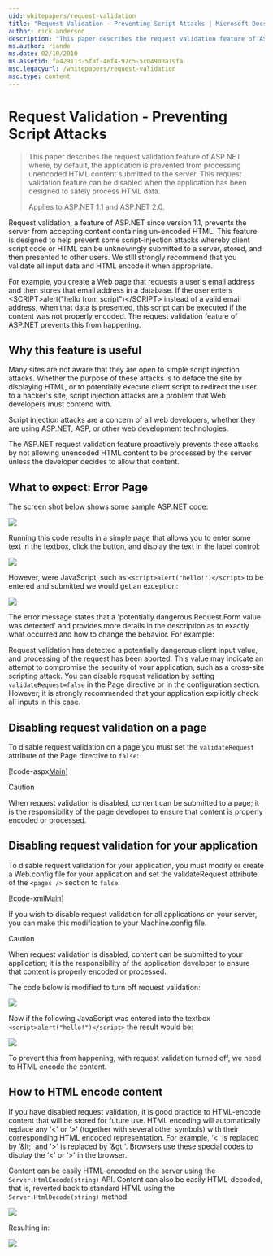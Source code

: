 ```yaml
---
uid: whitepapers/request-validation
title: "Request Validation - Preventing Script Attacks | Microsoft Docs"
author: rick-anderson
description: "This paper describes the request validation feature of ASP.NET where, by default, the application is prevented from processing unencoded HTML content submitt..."
ms.author: riande
ms.date: 02/10/2010
ms.assetid: fa429113-5f8f-4ef4-97c5-5c04900a19fa
msc.legacyurl: /whitepapers/request-validation
msc.type: content
---
```

Request Validation - Preventing Script Attacks
====================
> This paper describes the request validation feature of ASP.NET where, by default, the application is prevented from processing unencoded HTML content submitted to the server. This request validation feature can be disabled when the application has been designed to safely process HTML data.
> 
> Applies to ASP.NET 1.1 and ASP.NET 2.0.


Request validation, a feature of ASP.NET since version 1.1, prevents the server from accepting content containing un-encoded HTML. This feature is designed to help prevent some script-injection attacks whereby client script code or HTML can be unknowingly submitted to a server, stored, and then presented to other users. We still strongly recommend that you validate all input data and HTML encode it when appropriate.

For example, you create a Web page that requests a user's email address and then stores that email address in a database. If the user enters &lt;SCRIPT&gt;alert("hello from script")&lt;/SCRIPT&gt; instead of a valid email address, when that data is presented, this script can be executed if the content was not properly encoded. The request validation feature of ASP.NET prevents this from happening.

## Why this feature is useful

Many sites are not aware that they are open to simple script injection attacks. Whether the purpose of these attacks is to deface the site by displaying HTML, or to potentially execute client script to redirect the user to a hacker's site, script injection attacks are a problem that Web developers must contend with.

Script injection attacks are a concern of all web developers, whether they are using ASP.NET, ASP, or other web development technologies.

The ASP.NET request validation feature proactively prevents these attacks by not allowing unencoded HTML content to be processed by the server unless the developer decides to allow that content.

## What to expect: Error Page

The screen shot below shows some sample ASP.NET code:

![](request-validation/_static/image1.png)

Running this code results in a simple page that allows you to enter some text in the textbox, click the button, and display the text in the label control:

![](request-validation/_static/image2.png)

However, were JavaScript, such as `<script>alert("hello!")</script>` to be entered and submitted we would get an exception:

![](request-validation/_static/image3.png)

The error message states that a 'potentially dangerous Request.Form value was detected' and provides more details in the description as to exactly what occurred and how to change the behavior. For example:

Request validation has detected a potentially dangerous client input value, and processing of the request has been aborted. This value may indicate an attempt to compromise the security of your application, such as a cross-site scripting attack. You can disable request validation by setting `validateRequest=false` in the Page directive or in the configuration section. However, it is strongly recommended that your application explicitly check all inputs in this case.

## Disabling request validation on a page

To disable request validation on a page you must set the `validateRequest` attribute of the Page directive to `false`:

[!code-aspx[Main](request-validation/samples/sample1.aspx)]

> [!CAUTION]
> When request validation is disabled, content can be submitted to a page; it is the responsibility of the page developer to ensure that content is properly encoded or processed.

## Disabling request validation for your application

To disable request validation for your application, you must modify or create a Web.config file for your application and set the validateRequest attribute of the `<pages />` section to `false`:

[!code-xml[Main](request-validation/samples/sample2.xml)]

If you wish to disable request validation for all applications on your server, you can make this modification to your Machine.config file.

> [!CAUTION]
> When request validation is disabled, content can be submitted to your application; it is the responsibility of the application developer to ensure that content is properly encoded or processed.

The code below is modified to turn off request validation:

![](request-validation/_static/image4.png)

Now if the following JavaScript was entered into the textbox `<script>alert("hello!")</script>` the result would be:

![](request-validation/_static/image5.png)

To prevent this from happening, with request validation turned off, we need to HTML encode the content.

## How to HTML encode content

If you have disabled request validation, it is good practice to HTML-encode content that will be stored for future use. HTML encoding will automatically replace any ‘&lt;' or ‘&gt;' (together with several other symbols) with their corresponding HTML encoded representation. For example, ‘&lt;' is replaced by ‘&amp;lt;' and ‘&gt;' is replaced by ‘&amp;gt;'. Browsers use these special codes to display the ‘&lt;' or ‘&gt;' in the browser.

Content can be easily HTML-encoded on the server using the `Server.HtmlEncode(string)` API. Content can also be easily HTML-decoded, that is, reverted back to standard HTML using the `Server.HtmlDecode(string)` method.

![](request-validation/_static/image6.png)

Resulting in:

![](request-validation/_static/image7.png)
